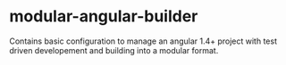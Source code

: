 # modular-angular-builder
Contains basic configuration to manage an angular 1.4+ project with test driven developement and building into a modular format. 
